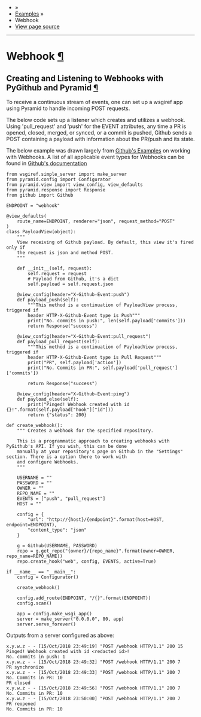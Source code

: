 - »
- [Examples](https://pygithub.readthedocs.io/en/stable/examples.html) »
- Webhook
- [View page source](https://pygithub.readthedocs.io/en/stable/_sources/examples/Webhook.rst.txt)

* * *

# Webhook [¶](https://pygithub.readthedocs.io/en/stable/examples/Webhook.html\#webhook "Permalink to this headline")

## Creating and Listening to Webhooks with PyGithub and Pyramid [¶](https://pygithub.readthedocs.io/en/stable/examples/Webhook.html\#creating-and-listening-to-webhooks-with-pygithub-and-pyramid "Permalink to this headline")

To receive a continuous stream of events, one can set up a wsgiref app using Pyramid to handle
incoming POST requests.

The below code sets up a listener which creates and utilizes a webhook. Using
'pull\_request' and 'push' for the EVENT attributes, any time a PR is opened, closed, merged, or synced, or a commit is pushed,
Github sends a POST containing a payload with information about the PR/push and its state.

The below example was drawn largely from [Github's Examples](https://github.com/github/platform-samples/blob/master/api/python/building-a-ci-server/server.py)
on working with Webhooks. A list of all applicable event types for Webhooks can be found in [Github's documentation](https://developer.github.com/v3/issues/events/)

```
from wsgiref.simple_server import make_server
from pyramid.config import Configurator
from pyramid.view import view_config, view_defaults
from pyramid.response import Response
from github import Github

ENDPOINT = "webhook"

@view_defaults(
    route_name=ENDPOINT, renderer="json", request_method="POST"
)
class PayloadView(object):
    """
    View receiving of Github payload. By default, this view it's fired only if
    the request is json and method POST.
    """

    def __init__(self, request):
        self.request = request
        # Payload from Github, it's a dict
        self.payload = self.request.json

    @view_config(header="X-Github-Event:push")
    def payload_push(self):
        """This method is a continuation of PayloadView process, triggered if
        header HTTP-X-Github-Event type is Push"""
        print("No. commits in push:", len(self.payload['commits']))
        return Response("success")

    @view_config(header="X-Github-Event:pull_request")
    def payload_pull_request(self):
        """This method is a continuation of PayloadView process, triggered if
        header HTTP-X-Github-Event type is Pull Request"""
        print("PR", self.payload['action'])
        print("No. Commits in PR:", self.payload['pull_request']['commits'])

        return Response("success")

    @view_config(header="X-Github-Event:ping")
    def payload_else(self):
        print("Pinged! Webhook created with id {}!".format(self.payload["hook"]["id"]))
        return {"status": 200}

def create_webhook():
    """ Creates a webhook for the specified repository.

    This is a programmatic approach to creating webhooks with PyGithub's API. If you wish, this can be done
    manually at your repository's page on Github in the "Settings" section. There is a option there to work with
    and configure Webhooks.
    """

    USERNAME = ""
    PASSWORD = ""
    OWNER = ""
    REPO_NAME = ""
    EVENTS = ["push", "pull_request"]
    HOST = ""

    config = {
        "url": "http://{host}/{endpoint}".format(host=HOST, endpoint=ENDPOINT),
        "content_type": "json"
    }

    g = Github(USERNAME, PASSWORD)
    repo = g.get_repo("{owner}/{repo_name}".format(owner=OWNER, repo_name=REPO_NAME))
    repo.create_hook("web", config, EVENTS, active=True)

if __name__ == "__main__":
    config = Configurator()

    create_webhook()

    config.add_route(ENDPOINT, "/{}".format(ENDPOINT))
    config.scan()

    app = config.make_wsgi_app()
    server = make_server("0.0.0.0", 80, app)
    server.serve_forever()

```

Outputs from a server configured as above:

```
x.y.w.z - - [15/Oct/2018 23:49:19] "POST /webhook HTTP/1.1" 200 15
Pinged! Webhook created with id <redacted id>!
No. commits in push: 1
x.y.w.z - - [15/Oct/2018 23:49:32] "POST /webhook HTTP/1.1" 200 7
PR synchronize
x.y.w.z - - [15/Oct/2018 23:49:33] "POST /webhook HTTP/1.1" 200 7
No. Commits in PR: 10
PR closed
x.y.w.z - - [15/Oct/2018 23:49:56] "POST /webhook HTTP/1.1" 200 7
No. Commits in PR: 10
x.y.w.z - - [15/Oct/2018 23:50:00] "POST /webhook HTTP/1.1" 200 7
PR reopened
No. Commits in PR: 10

```